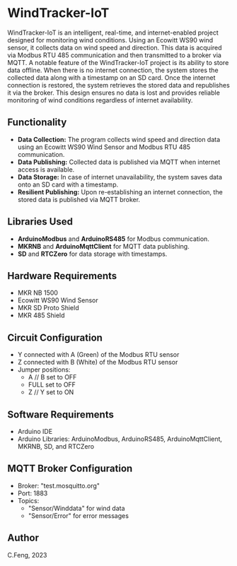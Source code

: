 # WindTracker-IoT
WindTracker-IoT is an intelligent, real-time, and internet-enabled project designed for monitoring wind conditions. Using an Ecowitt WS90 wind sensor, it collects data on wind speed and direction. This data is acquired via Modbus RTU 485 communication and then transmitted to a broker via MQTT. A notable feature of the WindTracker-IoT project is its ability to store data offline. When there is no internet connection, the system stores the collected data along with a timestamp on an SD card. Once the internet connection is restored, the system retrieves the stored data and republishes it via the broker. This design ensures no data is lost and provides reliable monitoring of wind conditions regardless of internet availability.

## Functionality

- **Data Collection:** The program collects wind speed and direction data using an Ecowitt WS90 Wind Sensor and Modbus RTU 485 communication.
- **Data Publishing:** Collected data is published via MQTT when internet access is available.
- **Data Storage:** In case of internet unavailability, the system saves data onto an SD card with a timestamp.
- **Resilient Publishing:** Upon re-establishing an internet connection, the stored data is published via MQTT broker.

## Libraries Used

- **ArduinoModbus** and **ArduinoRS485** for Modbus communication.
- **MKRNB** and **ArduinoMqttClient** for MQTT data publishing.
- **SD** and **RTCZero** for data storage with timestamps.

## Hardware Requirements

- MKR NB 1500
- Ecowitt WS90 Wind Sensor
- MKR SD Proto Shield
- MKR 485 Shield

## Circuit Configuration

- Y connected with A (Green) of the Modbus RTU sensor
- Z connected with B (White) of the Modbus RTU sensor
- Jumper positions:
  - A \/\/ B set to OFF
  - FULL set to OFF
  - Z \/\/ Y set to ON

## Software Requirements

- Arduino IDE
- Arduino Libraries: ArduinoModbus, ArduinoRS485, ArduinoMqttClient, MKRNB, SD, and RTCZero

## MQTT Broker Configuration

- Broker: "test.mosquitto.org"
- Port: 1883
- Topics: 
  - "Sensor/Winddata" for wind data
  - "Sensor/Error" for error messages

## Author

C.Feng, 2023